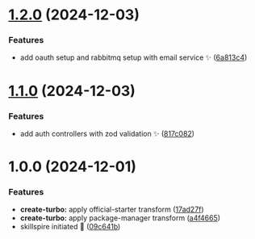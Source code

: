 # [1.2.0](https://github.com/s1lent-dev/skillspire/compare/v1.1.0...v1.2.0) (2024-12-03)


### Features

* add oauth setup and rabbitmq setup with email service :sparkles: ([6a813c4](https://github.com/s1lent-dev/skillspire/commit/6a813c4949c5f09ab2a15b12ddd8ce1555127701))

# [1.1.0](https://github.com/s1lent-dev/skillspire/compare/v1.0.0...v1.1.0) (2024-12-03)


### Features

* add auth controllers with zod validation :sparkles: ([817c082](https://github.com/s1lent-dev/skillspire/commit/817c0820a85838eb9a84f144c6fb3fd58536a5c3))

# 1.0.0 (2024-12-01)


### Features

* **create-turbo:** apply official-starter transform ([17ad27f](https://github.com/s1lent-dev/skillspire/commit/17ad27f0bdab5e73ed929b1c1da1e3948d9de446))
* **create-turbo:** apply package-manager transform ([a4f4665](https://github.com/s1lent-dev/skillspire/commit/a4f466509746e3b954c67fa2b926ae239809ad8d))
* skillspire initiated :tada: ([09c641b](https://github.com/s1lent-dev/skillspire/commit/09c641b45dd1be76be8d63047e1d08168a5e98d8))
